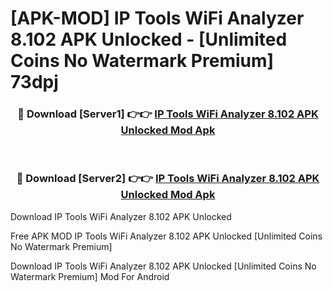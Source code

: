# [APK-MOD] IP Tools  WiFi Analyzer 8.102 APK Unlocked - [Unlimited Coins No Watermark Premium] 73dpj



<div align="center">
<h3>🔴 Download [Server1] 👉👉 <a href="https://momento.my/?title=IP_Tools__WiFi_Analyzer_8.102_APK_Unlocked">IP Tools  WiFi Analyzer 8.102 APK Unlocked Mod Apk</a></h3><br>

<h3>🔴 Download [Server2] 👉👉 <a href="https://momento.my/?title=IP_Tools__WiFi_Analyzer_8.102_APK_Unlocked">IP Tools  WiFi Analyzer 8.102 APK Unlocked Mod Apk</a></h3>
</div>



Download IP Tools  WiFi Analyzer 8.102 APK Unlocked 

Free APK MOD IP Tools  WiFi Analyzer 8.102 APK Unlocked [Unlimited Coins No Watermark Premium]

Download IP Tools  WiFi Analyzer 8.102 APK Unlocked [Unlimited Coins No Watermark Premium] Mod For Android
